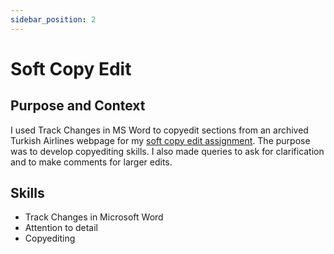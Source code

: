 ```yaml
---
sidebar_position: 2
---
```

# Soft Copy Edit 

## Purpose and Context

I used Track Changes in MS Word to copyedit sections from an archived Turkish Airlines webpage for my [soft copy edit assignment](https://www.dropbox.com/scl/fi/6b5zzggiy0scyo77aidlf/JGuinoiseau-Soft-Copy-Edit.docx?rlkey=8fdi9uk2q3nncyiy10ipffgkf&st=35fu6o6g&dl=0). The purpose was to develop copyediting skills. I also made queries to ask for clarification and to make comments for larger edits.

## Skills
- Track Changes in Microsoft Word
- Attention to detail
- Copyediting